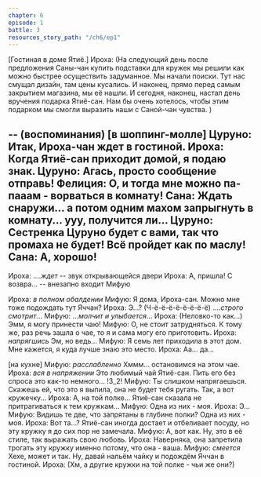 ```yaml
---
chapter: 6
episode: 1
battle: 3
resources_story_path: "/ch6/ep1"
---
```

[Гостиная в доме Ятиё.]
Ироха: (На следующий день после предложения Саны-чан купить подставки для кружек мы решили как можно быстрее осуществить задуманное. Мы начали поиски. Тут нас смущал дизайн, там цены кусались. И наконец, прямо перед самым закрытием магазина, мы её нашли. И сегодня, наконец, настал день вручения подарка Ятиё-сан. Нам бы очень хотелось, чтобы этим подарком мы смогли выразить наши с Саной-чан чувства. )

-- (воспоминания)
[в шоппинг-молле]
Цуруно: Итак, Ироха-чан ждет в гостиной.
Ироха: Когда Ятиё-сан приходит домой, я подаю знак.
Цуруно: Агась, просто сообщение отправь!
Фелиция: О, и тогда мне можно па-пааам - ворваться в комнату!
Сана: Ждать снаружи... а потом одним махом запрыгнуть в комнату... ууу, получится ли...
Цуруно: Сестренка Цуруно будет с вами, так что промаха не будет! Всё пройдет как по маслу!
Сана: А, хорошо!
--


Ироха: ....*ждет*
-- звук открывающейся двери
Ироха: А, пришла! С возвра...
-- внезапно входит Мифую

Ироха: *в полном обалдении*
Мифую: Я дома, Ироха-сан. Можно мне тоже подождать тут Яччан?
Ироха: Э...? (Ч-ё-ё-ё-ё-ё-ё-ё-ё) ....*строго смотрит*...
Мифую: ...*молчит и улыбается*...
Ироха: (Неловко-то как...) Эмм, я могу принести чаю!
Мифую: О, не стоит затрудняться. К тому же, раз речь зашла о чае, то я и сама могу его приготовить.
Ироха: *напрягшись* Эм, но ведь...
Мифую: Я семь лет приходила в этот дом. Мне кажется, я куда лучше знаю это место.
Ироха: Аа... да...

[на кухне]
Мифую: *расслабленно* Хммм... остановимся на этом чае.
Ироха: *вся в напряжении* Это любимый чай Ятиё-сан. Пить его без спроса это как-то немного...
!3_2!
Мифую: Ты слишком напрягаешься. Скажешь ей, что это я выпила, она не будет тебя ругать. Так, а вот кружечку...
Ироха: А, на той полке... Ятиё-сан сказала не притрагиваться к тем кружкам...
Мифую: Одна из них - моя.
Ироха: Э...
Мифую: Видишь те две, что запрятаны в глубине полки? Одна из них - моя.
Ироха: Вот та...? Ятиё-сан иногда достает и отбеливает посуду, но эту кружку я до сих пор не замечала.
Мифую: А, вот как. Ну, это в её стиле, так выражать свою любовь.
Ироха: Наверняка, она запретила трогать эту кружку именно потому, что она - ваша.
Мифую: *смеется* Хехе, может и так. Ну, давай нальём чайку и подождём Яччан в гостиной.
Ироха: (Хм, а другие кружки на той полке - чьи же они?)
